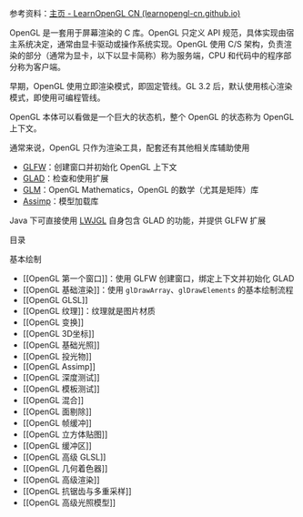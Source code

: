 参考资料：[主页 - LearnOpenGL CN (learnopengl-cn.github.io)](https://learnopengl-cn.github.io/)

OpenGL 是一套用于屏幕渲染的 C 库。OpenGL 只定义 API 规范，具体实现由宿主系统决定，通常由显卡驱动或操作系统实现。OpenGL 使用 C/S 架构，负责渲染的部分（通常为显卡，以下以显卡简称）称为服务端，CPU 和代码中的程序部分称为客户端。

早期，OpenGL 使用立即渲染模式，即固定管线。GL 3.2 后，默认使用核心渲染模式，即使用可编程管线。

OpenGL 本体可以看做是一个巨大的状态机，整个 OpenGL 的状态称为 OpenGL 上下文。

通常来说，OpenGL 只作为渲染工具，配套还有其他相关库辅助使用
- [GLFW](https://www.glfw.org)：创建窗口并初始化 OpenGL 上下文
- [GLAD](https://glad.dav1d.de)：检查和使用扩展
- [GLM](https://github.com/g-truc/glm)：OpenGL Mathematics，OpenGL 的数学（尤其是矩阵）库
- [Assimp](https://learnopengl-cn.github.io/03%20Model%20Loading/01%20Assimp/)：模型加载库

Java 下可直接使用 [LWJGL](https://www.lwjgl.org/customize) 自身包含 GLAD 的功能，并提供 GLFW 扩展

目录

基本绘制
- [[OpenGL 第一个窗口]]：使用 GLFW 创建窗口，绑定上下文并初始化 GLAD
- [[OpenGL 基础渲染]]：使用 `glDrawArray`、`glDrawElements` 的基本绘制流程
- [[OpenGL GLSL]]
- [[OpenGL 纹理]]：纹理就是图片材质
- [[OpenGL 变换]]
- [[OpenGL 3D坐标]]
- [[OpenGL 基础光照]]
- [[OpenGL 投光物]]
- [[OpenGL Assimp]]
- [[OpenGL 深度测试]]
- [[OpenGL 模板测试]]
- [[OpenGL 混合]]
- [[OpenGL 面剔除]]
- [[OpenGL 帧缓冲]]
- [[OpenGL 立方体贴图]]
- [[OpenGL 缓冲区]]
- [[OpenGL 高级 GLSL]]
- [[OpenGL 几何着色器]]
- [[OpenGL 高级渲染]]
- [[OpenGL 抗锯齿与多重采样]]
- [[OpenGL 高级光照模型]]
